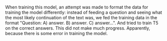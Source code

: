 When training this model, an attempt was made to format the data for training the model differently: instead of feeding a question and seeing what the most likely continuation of the text was, we fed the training data in the format "Question: A) answer. B) answer. C) answer...". And tried to train T5 on the correct answers. This did not make much progress. Apparently, because there is some error in training the model.

